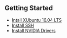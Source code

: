 ## Getting Started 
- [Intall XUbuntu 16.04 LTS](https://github.com/gerardvidamo/LinuxMining/blob/master/doc/installation/install-xubuntu.md)
- [Install SSH](https://github.com/gerardvidamo/LinuxMining/blob/master/doc/installation/install-ssh.md)
- [Install NVIDIA Drivers](https://github.com/gerardvidamo/LinuxMining/blob/master/doc/installation/intall-nvidia-drivers.md)